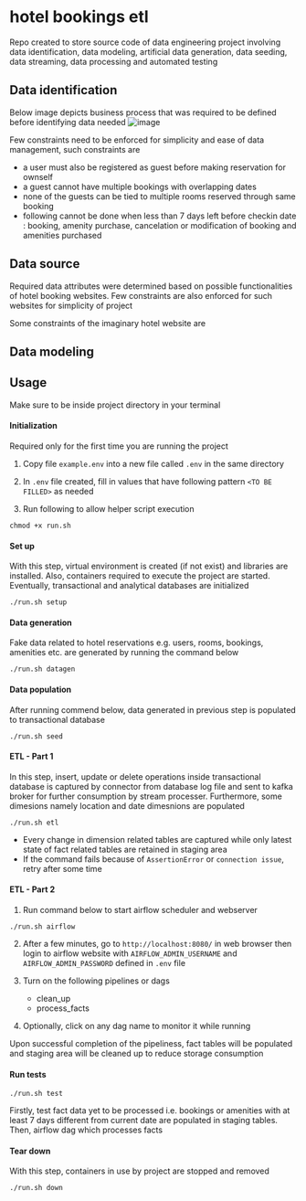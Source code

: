 # hotel bookings etl

Repo created to store source code of data engineering project involving data identification, data modeling, artificial data generation, data seeding, data streaming, data processing and automated testing

## Data identification
Below image depicts business process that was required to be defined before identifying data needed
![image](https://github.com/ppkgtmm/hotel-bookings-etl/assets/57994731/97fd9e49-0245-4c5c-8aae-4c9a35cfbd6e)


Few constraints need to be enforced for simplicity and ease of data management, such constraints are
- a user must also be registered as guest before making reservation for ownself
- a guest cannot have multiple bookings with overlapping dates
- none of the guests can be tied to multiple rooms reserved through same booking
- following cannot be done when less than 7 days left before checkin date : booking, amenity purchase, cancelation or modification of booking and amenities purchased 



## Data source
Required data attributes were determined based on possible functionalities of hotel booking websites. Few constraints are also enforced for such websites for simplicity of project

Some constraints of the imaginary hotel website are




## Data modeling

## Usage

Make sure to be inside project directory in your terminal

#### Initialization

Required only for the first time you are running the project

1. Copy file `example.env` into a new file called `.env` in the same directory
   
2. In `.env` file created, fill in values that have following pattern `<TO BE FILLED>` as needed 

3. Run following to allow helper script execution

```
chmod +x run.sh
```

#### Set up

With this step, virtual environment is created (if not exist) and libraries are installed. Also, containers required to execute the project are started. Eventually, transactional and analytical databases are initialized

```
./run.sh setup
```

#### Data generation

Fake data related to hotel reservations e.g. users, rooms, bookings, amenities etc. are generated by running the command below

```
./run.sh datagen
```

#### Data population

After running commend below, data generated in previous step is populated to transactional database

```
./run.sh seed
```

#### ETL - Part 1

In this step, insert, update or delete operations inside transactional database is captured by connector from database log file and sent to kafka broker for further consumption by stream processer. Furthermore, some dimesions namely location and date dimesnions are populated

```
./run.sh etl
```


- Every change in dimension related tables are captured while only latest state of fact related tables are retained in staging area
- If the command fails because of `AssertionError` or `connection issue`, retry after some time

#### ETL - Part 2 

1. Run command below to start airflow scheduler and webserver
```
./run.sh airflow
```

2. After a few minutes, go to `http://localhost:8080/` in web browser then login to airflow website with `AIRFLOW_ADMIN_USERNAME` and `AIRFLOW_ADMIN_PASSWORD` defined in `.env` file
   
3. Turn on the following pipelines or dags
   - clean_up
   - process_facts

4. Optionally, click on any dag name to monitor it while running

Upon successful completion of the pipeliness, fact tables will be populated and staging area will be cleaned up to reduce storage consumption

#### Run tests
```
./run.sh test
```
Firstly, test fact data yet to be processed i.e. bookings or amenities with at least 7 days different from current date are populated in staging tables. Then, airflow dag which processes facts

#### Tear down

With this step, containers in use by project are stopped and removed

```
./run.sh down
```

